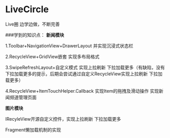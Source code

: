 # LiveCircle
Live圈 边学边做，不断完善

###学到的知识点：
**新闻模块**

1.Toolbar+NavigationView+DrawerLayout 并实现沉浸式状态栏

2.RecycleView+GridView嵌套 实现多布局格式

3.SwipeRefreshLayout+自定义模式 实现上拉刷新 下拉加载更多（有缺陷，没有下拉加载更多的提示，后期会尝试通过自定义RecycleView实现上拉刷新 下拉加载更多）

4.RecycleView+ItemTouchHelper.Callback 实现Item的拖拽及滑动操作 实现新闻频道管理页面

**图片模块**

IRecyleView开源自定义控件，实现上拉刷新 下拉加载更多

Fragment懒加载机制的实现